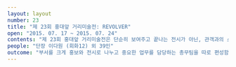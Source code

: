 ```yaml
---
layout: layout
number: 23
title: "제 23회 홍대앞 거리미술전: REVOLVER"
open: "2015. 07. 17 ~ 2015. 07. 24"
contents: "제 23회 홍대앞 거리미술전은 단순히 보여주고 끝나는 전시가 아닌, 관객과의 소통을 지향하였다. 기조인 Revolver는 수동식 연발 권총의 일종을 뜻하는 명사와, ‘그 곳을 조준한다 또는 겨냥한다’ 라는 동사의 의미를 가지고 있는 영어 단어로, ‘생명력이 없는 곳을 예술 공간으로 조성하여 생명을 불어넣겠다’ 라는 뜻을 지니고 있다. 즉, 총과 탄약은 죽음의 의미가 아닌 새로운 충격으로 생명을 불어넣는 의미로 사용된다. 또한 구간이 나누어진 Revolver의 탄창은, 거미전을 이끌고 기획한 각 기획부서를 의미한다.  23회 기조 Revolver는 기존 행해졌던 거미전의 한계점들을 뛰어넘어 홍대 거리를 능동적인 예술의 장이 될 수 있도록 만들기를 희망하는 바람에서 지어졌다. 기획단은 이를 바탕으로 여러 사람들이 함께 공감할 수 있는 소통의 장을 같이 만드는 것에 목적을 두었다."
people: "단장 이다원 (회화12) 외 39인"
outcome: "부서를 크게 홍보와 전시로 나누고 중요한 업무를 담당하는 총무팀을 따로 편성함으로써 조직을 개편하였다. 홍대 학생들로 구성된 도슨트 제도를 도입하여 대중이 작품에 더 쉽게 다가갈 수 있도록 정보제공의 기회를 마련하였다. 또한 실내전시 파트가 신설되어 홍대 주변 가게에서도 작품 전시가 이루어졌으며 설치작품과 공연의 콜라보레이션을 통한 예술의 자유로운 융합을 보여주었다"
---
```

